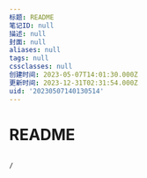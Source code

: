 ```yaml
---
标题: README
笔记ID: null
描述: null
封面: null
aliases: null
tags: null
cssclasses: null
创建时间: 2023-05-07T14:01:30.000Z
更新时间: 2023-12-31T02:31:54.000Z
uid: '20230507140130514'
---
```


# README

```ActivityHistory

/


